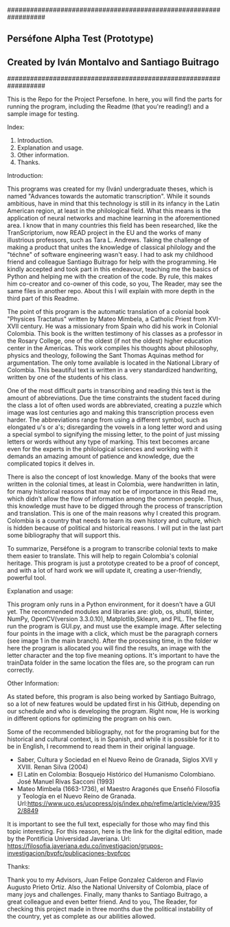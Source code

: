 ##################################################################
##                 Perséfone Alpha Test (Prototype)             ##
##            Created by Iván Montalvo and Santiago Buitrago    ##
##################################################################

This is the Repo for the Project Persefone. In here, you will find the parts for running the program,
including the Readme (that you're reading!) and a sample image for testing.

Index:
1. Introduction.
2. Explanation and usage.
3. Other information.
4. Thanks.


Introduction:

  This programs was created for my (Iván) undergraduate theses, which is named "Advances towards the automatic transcription".
  While it sounds ambitious, have in mind that this technology is still in its infancy in the Latin American region, at least
  in the philological field. What this means is the application of neural networks and machine learning in the aforementioned
  area. I know that in many countries this field has been researched, like the TranScriptorium, now READ project in the EU and
  the works of many illustrious professors, such as Tara L. Andrews. Taking the challenge of making a product that unites the
  knowledge of classical philology and the "téchne" of software engineering wasn't easy. I had to ask my childhood friend and 
  colleague Santiago Buitrago for help with the programming. He kindly accepted and took part in this endeavour, teaching me the 
  basics of Python and helping me with the creation of the code. By rule, this makes him co-creator and co-owner of this code, 
  so you, The Reader, may see the same files in another repo. About this I will explain with more depth in the 
  third part of this Readme.
  
  The point of this program is the automatic translation of a colonial book "Physices Tractatus" written by Mateo Mimbela, a
  Catholic Priest from XVI-XVII century. He was a missionary from Spain who did his work in Colonial Colombia. This book is the
  written testimony of his classes as a professor in the Rosary College, one of the oldest (if not the oldest) higher education
  center in the Americas. This work compiles his thoughts about philosophy, physics and theology, following the Sant Thomas 
  Aquinas method for argumentation. The only tome available is located in the National Library of Colombia. This beautiful 
  text is written in a very standardized handwriting, written by one of the students of his class.
  
  One of the most difficult parts in transcribing and reading this text is the amount of abbreviations. Due the time constraints 
  the student faced during the class a lot of often used words are abbreviated, creating a puzzle which image was lost centuries 
  ago and making this transcription process even harder. The abbreviations range from using a different symbol, such as 
  elongated u's or a's; disregarding the vowels in a long letter word and using a special symbol to signifying the missing
  letter, to the point of just missing letters or words without any type of marking. This text becomes arcane even for the
  experts in the philological sciences and working with it demands an amazing amount of patience and knowledge, due the
  complicated topics it delves in. 
 
 There is also the concept of lost knowledge. Many of the books that were written in the colonial times, at least in Colombia,
 were handwritten in latin, for many historical reasons that may not be of importance in this Read me, which didn't allow the 
 flow of information among the common people. Thus, this knowledge must have to be digged through the process of transcription
 and translation. This is one of the main reasons why I created this program. Colombia is a country that needs to learn its own
 history and culture, which is hidden because of political and historical reasons. I will put in the last part some bibliography
 that will support this.
 
 To summarize, Perséfone is a program to transcribe colonial texts to make them easier to translate. This will help to regain
 Colombia's colonial heritage. This program is just a prototype created to be a proof of concept, and with a lot of hard work
 we will update it, creating a user-friendly, powerful tool.
 
 
Explanation and usage:

  This program only runs in a Python environment, for it doesn't have a GUI yet. The recommended modules and libraries are: 
  glob, os, shutil, tkinter, NumPy, OpenCV(version 3.3.0.10), Matplotlib,Sklearn, and PIL. The file to run the program
  is GUI.py, and must use the example image. After selecting four points in the image with a click, which must be 
  the paragraph corners (see image 1 in the main branch). After the processing time, in the folder w
  here the program is allocated you will find the results, an image with the letter character and the top five meaning options. 
  It's important to have the trainData folder in the same location the files are, so the program can run correctly.


Other Information:
  
  As stated before, this program is also being worked by Santiago Buitrago, so a lot of new features would be updated first in
  his GitHub, depending on our schedule and who is developing the program. Right now, He is working in different options for
  optimizing the program on his own.
  
  Some of the recommended bibliography, not for the programing but for the historical and cultural context, is in Spanish, and
  while it is possible for it to be in English, I recommend to read them in their original language.
   * Saber, Cultura y Sociedad en el Nuevo Reino de Granada, Siglos XVII y XVIII. Renan Silva (2004)
   * El Latín en Colombia: Bosquejo Histórico del Humanismo Colombiano. José Manuel Rivas Sacconi (1993)
   * Mateo Mimbela (1663-1736), el Maestro Aragonés que Enseñó Filosofía y Teología en el Nuevo Reino de Granada.
   Url:https://www.uco.es/ucopress/ojs/index.php/refime/article/view/9352/8849
   
   It is important to see the full text, especially for those who may find this topic interesting. For this reason, here is the
   link for the digital edition, made by the Pontificia Universidad Javeriana. 
   Url: https://filosofia.javeriana.edu.co/investigacion/grupos-investigacion/bvpfc/publicaciones-bvpfcpc


Thanks:
   
  Thank you to my Advisors, Juan Felipe Gonzalez Calderon and Flavio Augusto Prieto Ortiz. Also the National University of
  Colombia, place of many joys and challenges. Finally, many thanks to Santiago Buitrago, a great colleague and even better
  friend. And to you, The Reader, for checking this project made in three months due the political instability of the country,
  yet as complete as our abilities allowed. 
